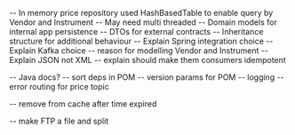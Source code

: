 -- In memory price repository used HashBasedTable to enable query by Vendor and Instrument
-- May need multi threaded
-- Domain models for internal app persistence
-- DTOs for external contracts
-- Inheritance structure for additional behaviour
-- Explain Spring integration choice
-- Explain Kafka choice
-- reason for modelling Vendor and Instrument
-- Explain JSON not XML
-- explain should make them consumers idempotent

-- Java docs?
-- sort deps in POM
-- version params for POM
-- logging
-- error routing for price topic

-- remove from cache after time expired

-- make FTP a file and split